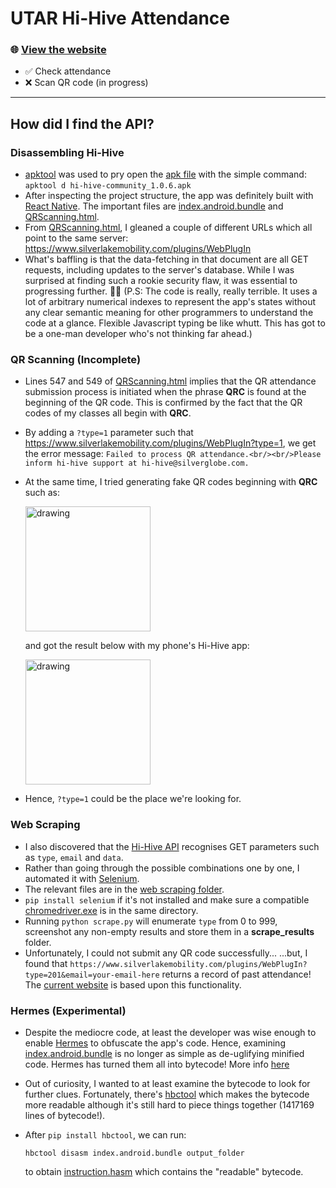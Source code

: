 # UTAR Hi-Hive Attendance

### 🌐 [View the website](http://fongyoong.github.io/utar_hihive_attendance)

* ✅ Check attendance
* ❌ Scan QR code (in progress)

***
## How did I find the API? 

### Disassembling Hi-Hive

* [apktool](https://ibotpeaches.github.io/Apktool/) was used to pry open the [apk file](https://github.com/FongYoong/utar_hihive_attendance/blob/master/decompiled_files/hi-hive-community_1.0.6.apk) with the simple command:
`apktool d hi-hive-community_1.0.6.apk`
* After inspecting the project structure, the app was definitely built with [React Native](https://reactnative.dev/). The important files are [index.android.bundle](https://github.com/FongYoong/utar_hihive_attendance/blob/master/decompiled_files/index.android.bundle) and [QRScanning.html](https://github.com/FongYoong/utar_hihive_attendance/blob/master/decompiled_files/QRScanning.html).
* From  [QRScanning.html](https://github.com/FongYoong/utar_hihive_attendance/blob/master/decompiled_files/QRScanning.html), I gleaned a couple of different URLs which all point to the same server: https://www.silverlakemobility.com/plugins/WebPlugIn
* What's baffling is that the data-fetching in that document are all GET requests, including updates to the server's database. While I was surprised at finding such a rookie security flaw, it was essential to progressing further. 🤦‍♂️ (P.S: The code is really, really terrible. It uses a lot of arbitrary numerical indexes to represent the app's states without any clear semantic meaning for other programmers to understand the code at a glance. Flexible Javascript typing be like whutt. This has got to be a one-man developer who's not thinking far ahead.)

### QR Scanning (Incomplete)
* Lines 547 and 549 of [QRScanning.html](https://github.com/FongYoong/utar_hihive_attendance/blob/master/decompiled_files/QRScanning.html) implies that the QR attendance submission process is initiated when the phrase **QRC** is found at the beginning of the QR code. This is confirmed by the fact that the QR codes of my classes all begin with **QRC**.

* By adding a `?type=1` parameter such that https://www.silverlakemobility.com/plugins/WebPlugIn?type=1, we get the error message:
    `Failed to process QR attendance.<br/><br/>Please inform hi-hive support at hi-hive@silverglobe.com.`

* At the same time, I tried generating fake QR codes beginning with **QRC** such as:

    <img src="https://i.imgur.com/HadUvWI.png" alt="drawing" width="200"/>

    and got the result below with my phone's Hi-Hive app:

    <img src="https://i.imgur.com/9ix5bIS.png" alt="drawing" width="200"/>

* Hence, `?type=1` could be the place we're looking for.

### Web Scraping
* I also discovered that the [Hi-Hive API](https://www.silverlakemobility.com/plugins/WebPlugIn) recognises GET parameters such as `type`, `email` and `data`.
* Rather than going through the possible combinations one by one, I automated it with [Selenium](https://selenium-python.readthedocs.io/installation.html#introduction).
* The relevant files are in the [web scraping folder](https://github.com/FongYoong/utar_hihive_attendance/tree/master/web_scraping).
* `pip install selenium` if it's not installed and make sure a compatible [chromedriver.exe](https://chromedriver.chromium.org/) is in the same directory.
* Running `python scrape.py` will enumerate `type` from 0 to 999, screenshot any non-empty results and store them in a **scrape_results** folder.
* Unfortunately, I could not submit any QR code successfully...
    ...but, I found that
    `https://www.silverlakemobility.com/plugins/WebPlugIn?type=201&email=your-email-here`
    returns a record of past attendance! The [current website](http://fongyoong.github.io/utar_hihive_attendance) is based upon this functionality.


### Hermes (Experimental)

* Despite the mediocre code, at least the developer was wise enough to enable [Hermes](https://reactnative.dev/docs/hermes) to obfuscate the app's code. Hence, examining [index.android.bundle](https://github.com/FongYoong/utar_hihive_attendance/blob/master/decompiled_files/index.android.bundle) is no longer as simple as de-uglifying minified code. Hermes has turned them all into bytecode! More info [here](https://blog.jscrambler.com/securing-react-native-applications#hermes)

* Out of curiosity, I wanted to at least examine the bytecode to look for further clues. Fortunately, there's [hbctool](https://github.com/bongtrop/hbctool) which makes the bytecode more readable although it's still hard to piece things together (1417169 lines of bytecode!). 

* After `pip install hbctool`, we can run:

    `hbctool disasm index.android.bundle output_folder`

    to obtain [instruction.hasm](https://github.com/FongYoong/utar_hihive_attendance/blob/master/decompiled_files/disassembled/instruction.hasm) which contains the "readable" bytecode.